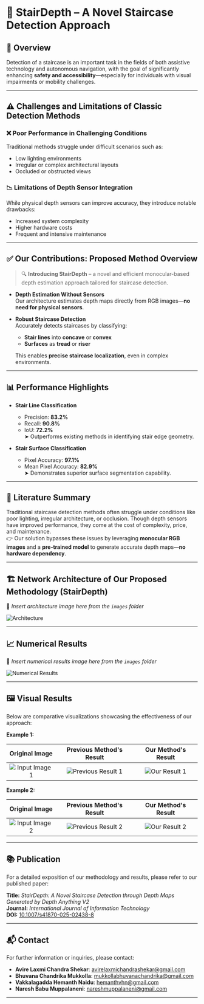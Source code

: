 # 🚀 StairDepth – A Novel Staircase Detection Approach

## 🧭 Overview

Detection of a staircase is an important task in the fields of both assistive technology and autonomous navigation, with the goal of significantly enhancing **safety and accessibility**—especially for individuals with visual impairments or mobility challenges.

---

## ⚠️ Challenges and Limitations of Classic Detection Methods

### ❌ Poor Performance in Challenging Conditions

Traditional methods struggle under difficult scenarios such as:

- Low lighting environments  
- Irregular or complex architectural layouts  
- Occluded or obstructed views  

### 📉 Limitations of Depth Sensor Integration

While physical depth sensors can improve accuracy, they introduce notable drawbacks:

- Increased system complexity  
- Higher hardware costs  
- Frequent and intensive maintenance  

---

## ✅ Our Contributions: Proposed Method Overview

> 🔍 **Introducing StairDepth** – a novel and efficient monocular-based depth estimation approach tailored for staircase detection.

- **Depth Estimation Without Sensors**  
  Our architecture estimates depth maps directly from RGB images—**no need for physical sensors**.

- **Robust Staircase Detection**  
  Accurately detects staircases by classifying:
  - **Stair lines** into **concave** or **convex**
  - **Surfaces** as **tread** or **riser**

  This enables **precise staircase localization**, even in complex environments.

---

## 📊 Performance Highlights

- **Stair Line Classification**  
  - Precision: **83.2%**  
  - Recall: **90.8%**  
  - IoU: **72.2%**  
  ➤ Outperforms existing methods in identifying stair edge geometry.

- **Stair Surface Classification**  
  - Pixel Accuracy: **97.1%**  
  - Mean Pixel Accuracy: **82.9%**  
  ➤ Demonstrates superior surface segmentation capability.

---

## 🧠 Literature Summary

Traditional staircase detection methods often struggle under conditions like poor lighting, irregular architecture, or occlusion. Though depth sensors have improved performance, they come at the cost of complexity, price, and maintenance.  
👉 Our solution bypasses these issues by leveraging **monocular RGB images** and a **pre-trained model** to generate accurate depth maps—**no hardware dependency**.

---

## 🏗️ Network Architecture of Our Proposed Methodology (StairDepth)

📌 *Insert architecture image here from the `images` folder*

![Architecture]([images/architecture.jpg](https://github.com/ChandrikaBhuvana/staircase-detection/blob/main/Images/Stairdepth_architecture_.png))

---

## 📈 Numerical Results

📌 *Insert numerical results image here from the `images` folder*

![Numerical Results](images/numerical_results.jpg)

---

## 🖼️ Visual Results

Below are comparative visualizations showcasing the effectiveness of our approach:

**Example 1:**

| Original Image | Previous Method's Result | Our Method's Result |
|:--------------:|:------------------------:|:-------------------:|
| ![Input Image 1](images/input1.jpg) | ![Previous Result 1](images/prev_result1.jpg) | ![Our Result 1](images/our_result1.jpg) |

**Example 2:**

| Original Image | Previous Method's Result | Our Method's Result |
|:--------------:|:------------------------:|:-------------------:|
| ![Input Image 2](images/input2.jpg) | ![Previous Result 2](images/prev_result2.jpg) | ![Our Result 2](images/our_result2.jpg) |

---

## 📚 Publication

For a detailed exposition of our methodology and results, please refer to our published paper:

**Title:** *StairDepth: A Novel Staircase Detection through Depth Maps Generated by Depth Anything V2*  
**Journal:** *International Journal of Information Technology*  
**DOI:** [10.1007/s41870-025-02438-8](https://doi.org/10.1007/s41870-025-02438-8)

---

## 📬 Contact

For further information or inquiries, please contact:

- **Avire Laxmi Chandra Shekar**: [avirelaxmichandrashekar@gmail.com](mailto:avirelaxmichandrashekar@gmail.com)  
- **Bhuvana Chandrika Mukkolla**: [mukkollabhuvanachandrika@gmail.com](mailto:mukkollabhuvanachandrika@gmail.com)  
- **Vakkalagadda Hemanth Naidu**: [hemanthvhn@gmail.com](mailto:hemanthvhn@gmail.com)  
- **Naresh Babu Muppalaneni**: [nareshmuppalaneni@gmail.com](mailto:nareshmuppalaneni@gmail.com)

---
